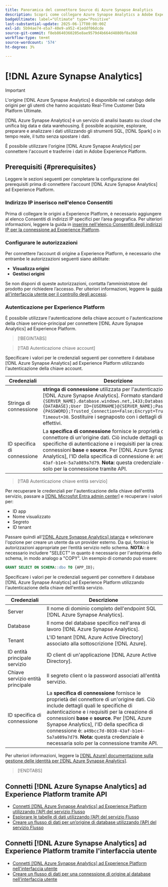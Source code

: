 ```yaml
---
title: Panoramica del connettore Source di Azure Synapse Analytics
description: Scopri come collegare Azure Synapse Analytics a Adobe Experience Platform utilizzando le API o l’interfaccia utente.
badgeUltimate: label="Ultimate" type="Positive"
last-substantial-update: 2025-06-17T00:00:00Z
exl-id: 5b94ae74-e5a7-40e9-a952-41eddf06dcde
source-git-commit: f8eb8640360205e8ae9579d4b664d4880bf8a368
workflow-type: tm+mt
source-wordcount: '574'
ht-degree: 3%

---
```


# [!DNL Azure Synapse Analytics]

>[!IMPORTANT]
>
>L&#39;origine [!DNL Azure Synapse Analytics] è disponibile nel catalogo delle origini per gli utenti che hanno acquistato Real-Time Customer Data Platform Ultimate.

[!DNL Azure Synapse Analytics] è un servizio di analisi basato su cloud che unifica big data e data warehousing. È possibile acquisire, esplorare, preparare e analizzare i dati utilizzando gli strumenti SQL, [!DNL Spark] o in tempo reale, il tutto senza spostare i dati.

È possibile utilizzare l&#39;origine [!DNL Azure Synapse Analytics] per connettere l&#39;account e trasferire i dati in Adobe Experience Platform.

## Prerequisiti {#prerequisites}

Leggere le sezioni seguenti per completare la configurazione dei prerequisiti prima di connettere l&#39;account [!DNL Azure Synapse Analytics] ad Experience Platform.

### Indirizzo IP inserisco nell&#39;elenco Consentiti

Prima di collegare le origini a Experience Platform, è necessario aggiungere al elenco Consentiti di indirizzi IP specifici per l’area geografica. Per ulteriori informazioni, leggere la guida in [inserire nell&#39;elenco Consentiti degli indirizzi IP per la connessione ad Experience Platform](../../ip-address-allow-list.md).

### Configurare le autorizzazioni

Per connettere l’account di origine a Experience Platform, è necessario che entrambe le autorizzazioni seguenti siano abilitate:

* **Visualizza origini**
* **Gestisci origini**

Se non disponi di queste autorizzazioni, contatta l’amministratore del prodotto per richiedere l’accesso. Per ulteriori informazioni, leggere la [guida all&#39;interfaccia utente per il controllo degli accessi](../../../access-control/ui/overview.md).

### Autenticazione per Experience Platform

È possibile utilizzare l&#39;autenticazione della chiave account o l&#39;autenticazione della chiave service-principal per connettere [!DNL Azure Synapse Analytics] ad Experience Platform.

>[!BEGINTABS]

>[!TAB Autenticazione chiave account]

Specificare i valori per le credenziali seguenti per connettere il database [!DNL Azure Synapse Analytics] ad Experience Platform utilizzando l&#39;autenticazione della chiave account.

| Credenziali | Descrizione |
| --- | --- |
| Stringa di connessione | **stringa di connessione** utilizzata per l&#39;autenticazione con [!DNL Azure Synapse Analytics]. Formato standard: `Server=tcp:{SERVER_NAME}.database.windows.net,1433;Database={DATABASE};User ID={USERNAME}@{SERVER_NAME};Password={PASSWORD};Trusted_Connection=False;Encrypt=True;Connection Timeout=30`. Sostituire i segnaposto con i dettagli di connessione effettivi. |
| ID specifica di connessione | La **specifica di connessione** fornisce le proprietà del connettore di un&#39;origine dati. Ciò include dettagli quali le specifiche di autenticazione e i requisiti per la creazione di connessioni **base** e **source**. Per [!DNL Azure Synapse Analytics], l&#39;ID della specifica di connessione è: `a49bcc7d-8038-43af-b1e4-5a7a089a7d79`. **Nota:** questa credenziale è necessaria solo per la connessione tramite API. |

>[!TAB Autenticazione chiave entità servizio]

Per recuperare le credenziali per l&#39;autenticazione della chiave dell&#39;entità servizio, passare a [[!DNL Microsfot Entra admin center]](https://entra.microsoft.com/#home) e recuperare i valori per:

* ID app
* Nome visualizzato
* Segreto
* ID tenant

Passare quindi all&#39;[[!DNL Azure Synapse Analytics] istanza](https://azure.microsoft.com/en-ca/products/synapse-analytics) e selezionare l&#39;opzione per creare un utente da un provider esterno. Da qui, fornisci le autorizzazioni appropriate per l’entità servizio nello schema. **NOTA:**: è necessario includere &quot;SELECT&quot; in quanto è necessario per l&#39;anteprima dello schema, in modo analogo a &quot;COPY&quot;. Un esempio di comando può essere:

```SQL
GRANT SELECT ON SCHEMA::dbo TO {APP_ID};
```

Specificare i valori per le credenziali seguenti per connettere il database [!DNL Azure Synapse Analytics] ad Experience Platform utilizzando l&#39;autenticazione della chiave dell&#39;entità servizio.

| Credenziali | Descrizione |
| --- | --- |
| Server | Il nome di dominio completo dell&#39;endpoint SQL [!DNL Azure Synapse Analytics]. |
| Database | Il nome del database specifico nell&#39;area di lavoro [!DNL Azure Synapse Analytics]. |
| Tenant | L&#39;ID tenant [!DNL Azure Active Directory] associato alla sottoscrizione [!DNL Azure]. |
| ID entità principale servizio | ID client di un&#39;applicazione [!DNL Azure Active Directory]. |
| Chiave servizio entità principale | Il segreto client o la password associati all&#39;entità servizio. |
| ID specifica di connessione | La **specifica di connessione** fornisce le proprietà del connettore di un&#39;origine dati. Ciò include dettagli quali le specifiche di autenticazione e i requisiti per la creazione di connessioni **base** e **source**. Per [!DNL Azure Synapse Analytics], l&#39;ID della specifica di connessione è: `a49bcc7d-8038-43af-b1e4-5a7a089a7d79`. **Nota:** questa credenziale è necessaria solo per la connessione tramite API. |

Per ulteriori informazioni, leggere la [[!DNL Azure] documentazione sulla gestione delle identità per  [!DNL Azure Synapse Analytics]](https://learn.microsoft.com/en-us/azure/synapse-analytics/synapse-service-identity).

>[!ENDTABS]

## Connetti [!DNL Azure Synapse Analytics] ad Experience Platform tramite API

* [Connetti [!DNL Azure Synapse Analytics] ad Experience Platform utilizzando l&#39;API del servizio Flusso](../../tutorials/api/create/databases/synapse-analytics.md)
* [Esplorare le tabelle di dati utilizzando l’API del servizio Flusso](../../tutorials/api/explore/tabular.md)
* [Creare un flusso di dati per un’origine di database utilizzando l’API del servizio Flusso](../../tutorials/api/collect/database-nosql.md)

## Connetti [!DNL Azure Synapse Analytics] ad Experience Platform tramite l&#39;interfaccia utente

* [Connetti [!DNL Azure Synapse Analytics] ad Experience Platform nell&#39;interfaccia utente](../../tutorials/ui/create/databases/synapse-analytics.md)
* [Creare un flusso di dati per una connessione di origine al database nell’interfaccia utente](../../tutorials/ui/dataflow/databases.md)

